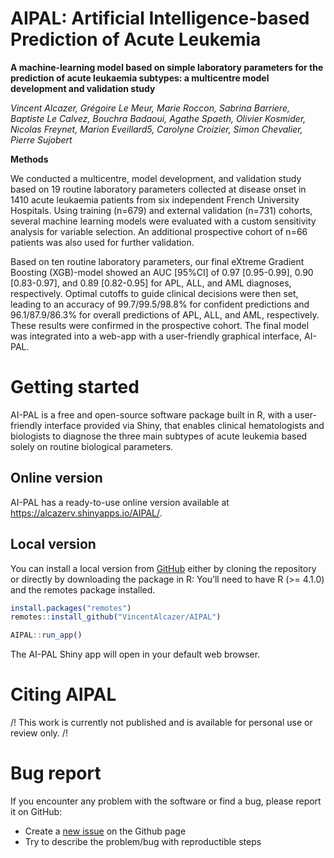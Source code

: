 
<!-- README.md is generated from README.Rmd. Please edit that file -->

# AIPAL: Artificial Intelligence-based Prediction of Acute Leukemia

**A machine-learning model based on simple laboratory parameters for the
prediction of acute leukaemia subtypes: a multicentre model development
and validation study**

*Vincent Alcazer, Grégoire Le Meur, Marie Roccon, Sabrina Barriere,
Baptiste Le Calvez, Bouchra Badaoui, Agathe Spaeth, Olivier Kosmider,
Nicolas Freynet, Marion Eveillard5, Carolyne Croizier, Simon Chevalier,
Pierre Sujobert*

**Methods**

We conducted a multicentre, model development, and validation study
based on 19 routine laboratory parameters collected at disease onset in
1410 acute leukaemia patients from six independent French University
Hospitals. Using training (n=679) and external validation (n=731)
cohorts, several machine learning models were evaluated with a custom
sensitivity analysis for variable selection. An additional prospective
cohort of n=66 patients was also used for further validation.

Based on ten routine laboratory parameters, our final eXtreme Gradient
Boosting (XGB)-model showed an AUC \[95%CI\] of 0.97 \[0.95-0.99\], 0.90
\[0.83-0.97\], and 0.89 \[0.82-0.95\] for APL, ALL, and AML diagnoses,
respectively. Optimal cutoffs to guide clinical decisions were then set,
leading to an accuracy of 99.7/99.5/98.8% for confident predictions and
96.1/87.9/86.3% for overall predictions of APL, ALL, and AML,
respectively. These results were confirmed in the prospective cohort.
The final model was integrated into a web-app with a user-friendly
graphical interface, AI-PAL.

# Getting started

AI-PAL is a free and open-source software package built in R, with a
user-friendly interface provided via Shiny, that enables clinical
hematologists and biologists to diagnose the three main subtypes of
acute leukemia based solely on routine biological parameters.

## Online version

AI-PAL has a ready-to-use online version available at
<https://alcazerv.shinyapps.io/AIPAL/>.

## Local version

You can install a local version from
[GitHub](https://github.com/VincentAlcazer/AIPAL) either by cloning the
repository or directly by downloading the package in R: You’ll need to
have R (&gt;= 4.1.0) and the remotes package installed.

``` r
install.packages("remotes")
remotes::install_github("VincentAlcazer/AIPAL")

AIPAL::run_app()
```

The AI-PAL Shiny app will open in your default web browser.

# Citing AIPAL

/! This work is currently not published and is available for personal
use or review only. /! 

# Bug report

If you encounter any problem with the software or find a bug, please
report it on GitHub:

-   Create a [new issue](https://github.com/VincentAlcazer/AIPAL/issues)
    on the Github page
-   Try to describe the problem/bug with reproductible steps
